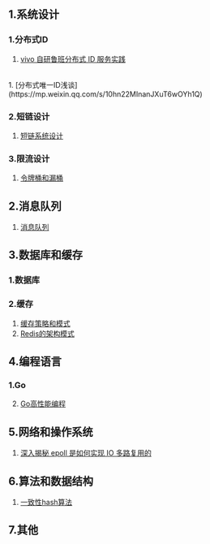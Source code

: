## 1.系统设计

### 1.分布式ID
1. [vivo 自研鲁班分布式 ID 服务实践](https://mp.weixin.qq.com/s/MHhxU_G0d303R-b6T6EcoQ)
<br>
1.  [分布式唯一ID浅谈](https://mp.weixin.qq.com/s/10hn22MInanJXuT6wOYh1Q)

### 2.短链设计
1. [短链系统设计](https://mp.weixin.qq.com/s/lmI98_UBTUwpfMkNWiu2Nw)

### 3.限流设计
1. [令牌桶和漏桶](https://mp.weixin.qq.com/s/qXJTjng4bHJdn0o1T8Q99A?from=groupmessage&isappinstalled=0&scene=1&clicktime=1690862147&enterid=1690862147)
## 2.消息队列
1. [消息队列](https://mp.weixin.qq.com/s/1BOriPt5j4UvwIZ3Qs8F9A)
## 3.数据库和缓存
### 1.数据库

### 2.缓存
1. [缓存策略和模式](https://mp.weixin.qq.com/s/E4mQDfbkAO1lmNUZN_5CKg?from=groupmessage&isappinstalled=0&scene=1&clicktime=1690862194&enterid=1690862194)
2.  [Redis的架构模式](https://mp.weixin.qq.com/s/QZXQ826b_UNzLEKgFwwaSA?from=groupmessage&isappinstalled=0&scene=1&clicktime=1690881100&enterid=1690881100)
## 4.编程语言
### 1.Go
2. [Go高性能编程](https://mp.weixin.qq.com/s?__biz=MjM5ODYwMjI2MA==&mid=2649769371&idx=1&sn=2aa88c3a960edeeeac98fbbe741e5207&chksm=beccd6e089bb5ff6e1f9c915f40af886cb00c42668395e1d13bb0fa53d254a712a1cc510eabd&mpshare=1&scene=1&srcid=0328Mon52DGmxRui4kCiPumj&sharer_sharetime=1648475991352&sharer_shareid=92a8c6d230540f00c666bf57ab2af1f1#rd)
## 5.网络和操作系统
1. [深入揭秘 epoll 是如何实现 IO 多路复用的](https://mp.weixin.qq.com/s?__biz=MjM5ODYwMjI2MA==&mid=2649769487&idx=1&sn=575d1d17418a677b2c62bf794d508129&chksm=beccd57489bb5c6244e1daff72e48a115d450557ce5cd3482b20be4b4bc09155eb6464c98abf&mpshare=1&scene=1&srcid=0328YGhbkfjVgQDh0dnwzCqK&sharer_sharetime=1648475982980&sharer_shareid=92a8c6d230540f00c666bf57ab2af1f1#rd)

##  6.算法和数据结构

1. [一致性hash算法](
   https://mp.weixin.qq.com/s?__biz=MjM5ODYwMjI2MA==&mid=2649769371&idx=1&sn=2aa88c3a960edeeeac98fbbe741e5207&chksm=beccd6e089bb5ff6e1f9c915f40af886cb00c42668395e1d13bb0fa53d254a712a1cc510eabd&mpshare=1&scene=1&srcid=0328Mon52DGmxRui4kCiPumj&sharer_sharetime=1648475991352&sharer_shareid=92a8c6d230540f00c666bf57ab2af1f1#rd)
## 7.其他